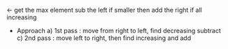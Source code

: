 <-
get the max element
sub the left if smaller then add the right if all increasing
​
- Approach
a) 1st pass : move from right to left, find decreasing subtract
c) 2nd pass : move left to right, then find increasing and add
​